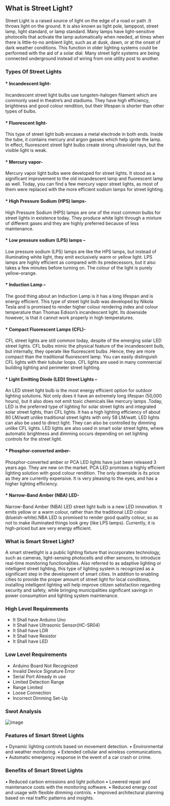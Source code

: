 ##  What is Street Light? 

Street Light is a raised source of light on the edge of a road or path .It throws light on the ground. It is also known as light pole, lamppost, street lamp, light standard, or lamp standard. Many lamps have light-sensitive photocells that activate the lamp automatically when needed, at times when there is little-to-no ambient light, such as at dusk, dawn, or at the onset of dark weather conditions. This function in older lighting systems could be performed with the aid of a solar dial. Many street light systems are being connected underground instead of wiring from one utility post to another.

### Types Of Street Lights 

#### * Incandescent light-
Incandescent street light bulbs use tungsten-halogen filament which are commonly used in theatre’s and stadiums. They have high efficiency, brightness and good colour rendition, but their lifespan is shorter than other types of bulbs.
#### * Fluorescent light-
This type of street light bulb encases a metal electrode in both ends. Inside the tube, it contains mercury and argon gasses which help ignite the lamp. In effect, fluorescent street light bulbs create strong ultraviolet rays, but the visible light is weak.
#### * Mercury vapor-
Mercury vapor light bulbs were developed for street lights. It stood as a significant improvement to the old incandescent lamp and fluorescent lamp as well. Today, you can find a few mercury vapor street lights, as most of them were replaced with the more efficient sodium lamps for street lighting.
#### * High Pressure Sodium (HPS) lamps-
High Pressure Sodium (HPS) lamps are one of the most common bulbs for street lights in existence today. They produce white light through a mixture of different gases and they are highly preferred because of less maintenance.
#### * Low pressure sodium (LPS) lamps –
Low pressure sodium (LPS) lamps are like the HPS lamps, but instead of illuminating white light, they emit exclusively warm or yellow light. LPS lamps are highly efficient as compared with its predecessors, but it also takes a few minutes before turning on. The colour of the light is purely yellow-orange.
#### * Induction Lamp –
The good thing about an Induction Lamp is it has a long lifespan and is energy efficient. This type of street light bulb was developed by Nikola Tesla and is promised to render higher colour rendering index and colour temperature than Thomas Edison’s incandescent light. Its downside however, is that it cannot work properly in high temperatures.
#### * Compact Fluorescent Lamps (CFL)-
CFL street lights are still common today, despite of the emerging solar LED street lights. CFL bulbs mimic the physical feature of the incandescent bulb, but internally, they operate like fluorescent bulbs .Hence, they are more compact than the traditional fluorescent lamp. You can easily distinguish CFL lights with their tubular loops. CFL lights are used in many commercial building lighting and perimeter street lighting. 
#### * Light Emitting Diode (LED) Street Lights – 
An LED street light bulb is the most energy efficient option for outdoor lighting solutions. Not only does it have an extremely long lifespan (50,000 hours), but it also does not emit toxic chemicals like mercury lamps .Today, LED is the preferred type of lighting for solar street lights and integrated solar street lights, than CFL lights. It has a high lighting efficiency of about 80 LM/watt unlike traditional street lights with only 58 LM/watt. LED lights can also be used to direct light. They can also be controlled by dimming unlike CFL lights. LED lights are also used in smart solar street lights, where automatic brightness and dimming occurs depending on set lighting controls for the street light.
#### * Phosphor-converted amber-
Phosphor-converted amber or PCA LED lights have just been released 3 years ago. They are new on the market. PCA LED promises a highly efficient lighting solution with good colour rendition. The only downside is its price as they are currently expensive. It is very pleasing to the eyes, and has a higher lighting efficiency.
#### * Narrow-Band Amber (NBA) LED-
Narrow-Band Amber (NBA) LED street light bulb is a new LED innovation. It emits yellow or a warm colour, rather than the traditional LED colour (blueish-white).NBA LED is promised to render good quality colour, so as not to make illuminated things look grey (like LPS lamps). Currently, it is high-priced but are very energy efficient.
### What is Smart Street Light?
A smart streetlight is a public lighting fixture that incorporates technology, such as cameras, light-sensing photocells and other sensors, to introduce real-time monitoring functionalities. Also referred to as adaptive lighting or intelligent street lighting, this type of lighting system is recognized as a significant step in the development of smart cities. In addition to enabling cities to provide the proper amount of street light for local conditions, installing intelligent lighting will help improve citizen satisfaction regarding security and safety, while bringing municipalities significant savings in power consumption and lighting system maintenance.

### High Level Requirements
* It Shall have Arduino Uno
* It Shall have Ultrasonic Sensor(HC-SR04)
* It Shall have LDR
* It Shall have Resistor 
* It Shall have LED

### Low Level Requirements 
* Arduino Board Not Recognized 
* Invalid Device Signature Error
* Serial Port Already in use 
* Limited Detection Range
* Range Limited 
* Loose Connection 
* Incorrect Dimming Set-Up

### Swot Analysis 

![image](https://user-images.githubusercontent.com/98871955/157030357-d02ca636-2605-48b0-a397-706f18da634c.png)


### Features of Smart Street Lights 
•	Dynamic lighting controls based on movement detection.
•	Environmental and weather monitoring.
•	Extended cellular and wireless communications.
•	Automatic emergency response in the event of a car crash or crime.

### Benefits of Smart Street Lights
•	Reduced carbon emissions and light pollution
•	Lowered repair and maintenance costs with the monitoring software.
•	Reduced energy cost and usage with flexible dimming controls.
•	Improved architectural planning based on real traffic patterns and insights.




